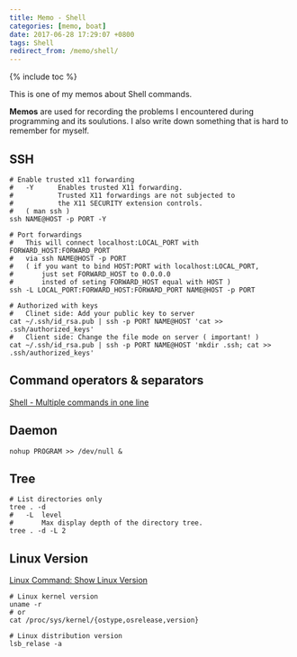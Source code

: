```yaml
---
title: Memo - Shell
categories: [memo, boat]
date: 2017-06-28 17:29:07 +0800
tags: Shell
redirect_from: /memo/shell/
---
```


{% include toc %}

This is one of my memos about Shell commands.

**Memos** are used for recording the problems I encountered during programming and its soulutions. I also write down something that is hard to remember for myself.

<!--shoreline-->

## SSH

``` shell
# Enable trusted x11 forwarding
#   -Y      Enables trusted X11 forwarding.  
#           Trusted X11 forwardings are not subjected to 
#           the X11 SECURITY extension controls.
#   ( man ssh )
ssh NAME@HOST -p PORT -Y

# Port forwardings
#   This will connect localhost:LOCAL_PORT with FORWARD_HOST:FORWARD_PORT
#   via ssh NAME@HOST -p PORT
#   ( if you want to bind HOST:PORT with localhost:LOCAL_PORT,
#       just set FORWARD_HOST to 0.0.0.0 
#       insted of seting FORWARD_HOST equal with HOST )
ssh -L LOCAL_PORT:FORWARD_HOST:FORWARD_PORT NAME@HOST -p PORT

# Authorized with keys
#   Clinet side: Add your public key to server
cat ~/.ssh/id_rsa.pub | ssh -p PORT NAME@HOST 'cat >> .ssh/authorized_keys'
#   Client side: Change the file mode on server ( important! )
cat ~/.ssh/id_rsa.pub | ssh -p PORT NAME@HOST 'mkdir .ssh; cat >> .ssh/authorized_keys'
```

## Command operators & separators

[Shell - Multiple commands in one line](https://stackoverflow.com/questions/5130847/shell-multiple-commands-in-one-line)

## Daemon

``` shell
nohup PROGRAM >> /dev/null &
```

## Tree

``` shell
# List directories only
tree . -d
#   -L  level
#       Max display depth of the directory tree.
tree . -d -L 2
```

## Linux Version

[Linux Command: Show Linux Version](https://www.cyberciti.biz/faq/command-to-show-linux-version/)

``` shell
# Linux kernel version
uname -r
# or
cat /proc/sys/kernel/{ostype,osrelease,version}

# Linux distribution version
lsb_relase -a
```
